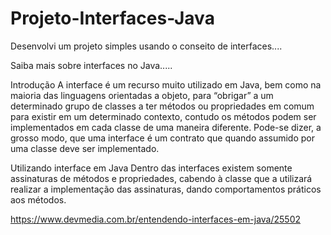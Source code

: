 # Projeto-Interfaces-Java

Desenvolvi um projeto simples usando o conseito de interfaces....

Saiba mais sobre interfaces no Java.....

Introdução
A interface é um recurso muito utilizado em Java, bem como na maioria das linguagens orientadas a objeto, para “obrigar” a um determinado grupo de classes a ter métodos ou propriedades em comum para existir em um determinado contexto, contudo os métodos podem ser implementados em cada classe de uma maneira diferente. Pode-se dizer, a grosso modo, que uma interface é um contrato que quando assumido por uma classe deve ser implementado.

Utilizando interface em Java
Dentro das interfaces existem somente assinaturas de métodos e propriedades, cabendo à classe que a utilizará realizar a implementação das assinaturas, dando comportamentos práticos aos métodos.

https://www.devmedia.com.br/entendendo-interfaces-em-java/25502

